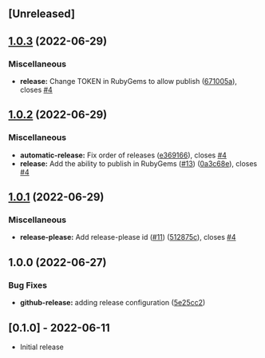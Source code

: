## [Unreleased]

## [1.0.3](https://github.com/JuanVqz/noko_cli/compare/v1.0.2...v1.0.3) (2022-06-29)


### Miscellaneous

* **release:** Change TOKEN in RubyGems to allow publish ([671005a](https://github.com/JuanVqz/noko_cli/commit/671005ad7725a33aef8af64ba2528a4480c47d77)), closes [#4](https://github.com/JuanVqz/noko_cli/issues/4)

## [1.0.2](https://github.com/JuanVqz/noko_cli/compare/v1.0.1...v1.0.2) (2022-06-29)


### Miscellaneous

* **automatic-release:** Fix order of releases ([e369166](https://github.com/JuanVqz/noko_cli/commit/e3691662a864e57cfab63e7c94b12f6298ac8598)), closes [#4](https://github.com/JuanVqz/noko_cli/issues/4)
* **release:** Add the ability to publish in RubyGems ([#13](https://github.com/JuanVqz/noko_cli/issues/13)) ([0a3c68e](https://github.com/JuanVqz/noko_cli/commit/0a3c68ef5738ea94f451e14b538d648895f53277)), closes [#4](https://github.com/JuanVqz/noko_cli/issues/4)

## [1.0.1](https://github.com/JuanVqz/noko_cli/compare/v1.0.0...v1.0.1) (2022-06-29)


### Miscellaneous

* **release-please:** Add release-please id ([#11](https://github.com/JuanVqz/noko_cli/issues/11)) ([512875c](https://github.com/JuanVqz/noko_cli/commit/512875c3985271f2a5b1ab167aeb6e1f71ad9b6b)), closes [#4](https://github.com/JuanVqz/noko_cli/issues/4)

## 1.0.0 (2022-06-27)


### Bug Fixes

* **github-release:** adding release configuration ([5e25cc2](https://github.com/JuanVqz/noko_cli/commit/5e25cc22f4efc6749512b6d599bd7bcfddc60c98))

## [0.1.0] - 2022-06-11

- Initial release
